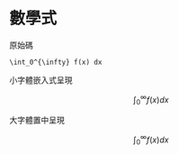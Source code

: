 # 數學式

原始碼

```
\int_0^{\infty} f(x) dx
```

小字體嵌入式呈現

$$\int_0^{\infty} f(x) dx$$


大字體置中呈現

$$
\int_0^{\infty} f(x) dx
$$



